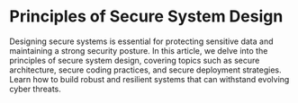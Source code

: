 # Principles of Secure System Design

Designing secure systems is essential for protecting sensitive data and maintaining a strong security posture. In this article, we delve into the principles of secure system design, covering topics such as secure architecture, secure coding practices, and secure deployment strategies. Learn how to build robust and resilient systems that can withstand evolving cyber threats.
